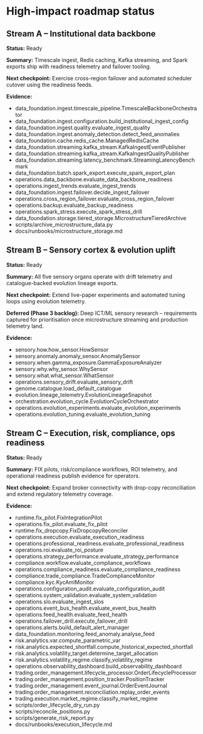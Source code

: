 # High-impact roadmap status

## Stream A – Institutional data backbone

**Status:** Ready

**Summary:** Timescale ingest, Redis caching, Kafka streaming, and Spark exports ship with readiness telemetry and failover tooling.

**Next checkpoint:** Exercise cross-region failover and automated scheduler cutover using the readiness feeds.

**Evidence:**
- data_foundation.ingest.timescale_pipeline.TimescaleBackboneOrchestrator
- data_foundation.ingest.configuration.build_institutional_ingest_config
- data_foundation.ingest.quality.evaluate_ingest_quality
- data_foundation.ingest.anomaly_detection.detect_feed_anomalies
- data_foundation.cache.redis_cache.ManagedRedisCache
- data_foundation.streaming.kafka_stream.KafkaIngestEventPublisher
- data_foundation.streaming.kafka_stream.KafkaIngestQualityPublisher
- data_foundation.streaming.latency_benchmark.StreamingLatencyBenchmark
- data_foundation.batch.spark_export.execute_spark_export_plan
- operations.data_backbone.evaluate_data_backbone_readiness
- operations.ingest_trends.evaluate_ingest_trends
- data_foundation.ingest.failover.decide_ingest_failover
- operations.cross_region_failover.evaluate_cross_region_failover
- operations.backup.evaluate_backup_readiness
- operations.spark_stress.execute_spark_stress_drill
- data_foundation.storage.tiered_storage.MicrostructureTieredArchive
- scripts/archive_microstructure_data.py
- docs/runbooks/microstructure_storage.md

## Stream B – Sensory cortex & evolution uplift

**Status:** Ready

**Summary:** All five sensory organs operate with drift telemetry and catalogue-backed evolution lineage exports.

**Next checkpoint:** Extend live-paper experiments and automated tuning loops using evolution telemetry.

**Deferred (Phase 3 backlog):** Deep ICT/ML sensory research – requirements captured for prioritisation once microstructure streaming and production telemetry land.

**Evidence:**
- sensory.how.how_sensor.HowSensor
- sensory.anomaly.anomaly_sensor.AnomalySensor
- sensory.when.gamma_exposure.GammaExposureAnalyzer
- sensory.why.why_sensor.WhySensor
- sensory.what.what_sensor.WhatSensor
- operations.sensory_drift.evaluate_sensory_drift
- genome.catalogue.load_default_catalogue
- evolution.lineage_telemetry.EvolutionLineageSnapshot
- orchestration.evolution_cycle.EvolutionCycleOrchestrator
- operations.evolution_experiments.evaluate_evolution_experiments
- operations.evolution_tuning.evaluate_evolution_tuning

## Stream C – Execution, risk, compliance, ops readiness

**Status:** Ready

**Summary:** FIX pilots, risk/compliance workflows, ROI telemetry, and operational readiness publish evidence for operators.

**Next checkpoint:** Expand broker connectivity with drop-copy reconciliation and extend regulatory telemetry coverage.

**Evidence:**
- runtime.fix_pilot.FixIntegrationPilot
- operations.fix_pilot.evaluate_fix_pilot
- runtime.fix_dropcopy.FixDropcopyReconciler
- operations.execution.evaluate_execution_readiness
- operations.professional_readiness.evaluate_professional_readiness
- operations.roi.evaluate_roi_posture
- operations.strategy_performance.evaluate_strategy_performance
- compliance.workflow.evaluate_compliance_workflows
- operations.compliance_readiness.evaluate_compliance_readiness
- compliance.trade_compliance.TradeComplianceMonitor
- compliance.kyc.KycAmlMonitor
- operations.configuration_audit.evaluate_configuration_audit
- operations.system_validation.evaluate_system_validation
- operations.slo.evaluate_ingest_slos
- operations.event_bus_health.evaluate_event_bus_health
- operations.feed_health.evaluate_feed_health
- operations.failover_drill.execute_failover_drill
- operations.alerts.build_default_alert_manager
- data_foundation.monitoring.feed_anomaly.analyse_feed
- risk.analytics.var.compute_parametric_var
- risk.analytics.expected_shortfall.compute_historical_expected_shortfall
- risk.analytics.volatility_target.determine_target_allocation
- risk.analytics.volatility_regime.classify_volatility_regime
- operations.observability_dashboard.build_observability_dashboard
- trading.order_management.lifecycle_processor.OrderLifecycleProcessor
- trading.order_management.position_tracker.PositionTracker
- trading.order_management.event_journal.OrderEventJournal
- trading.order_management.reconciliation.replay_order_events
- trading.execution.market_regime.classify_market_regime
- scripts/order_lifecycle_dry_run.py
- scripts/reconcile_positions.py
- scripts/generate_risk_report.py
- docs/runbooks/execution_lifecycle.md
